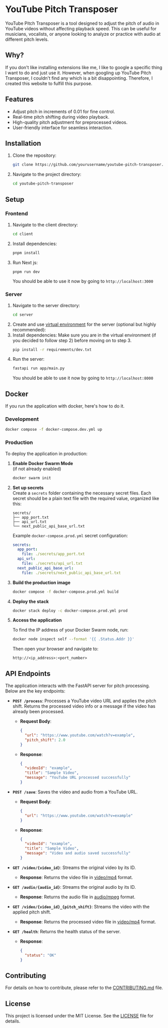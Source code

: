 # YouTube Pitch Transposer

YouTube Pitch Transposer is a tool designed to adjust the pitch of audio in YouTube videos without affecting playback speed. This can be useful for musicians, vocalists, or anyone looking to analyze or practice with audio at different pitch levels.

## Why?

If you don't like installing extensions like me, I like to google a specific thing I want to do and just use it.
However, when googling up YouTube Pitch Transposer, I couldn't find any which is a bit disappointing.
Therefore, I created this website to fulfill this purpose.

## Features

- Adjust pitch in increments of 0.01 for fine control.
- Real-time pitch shifting during video playback.
- High-quality pitch adjustment for preprocessed videos.
- User-friendly interface for seamless interaction.

## Installation

1. Clone the repository:
   ```bash
   git clone https://github.com/yourusername/youtube-pitch-transposer.git
   ```
2. Navigate to the project directory:
   ```bash
   cd youtube-pitch-transposer
   ```

## Setup

### Frontend

1. Navigate to the client directory:
   ```bash
   cd client
   ```
2. Install dependencies:
   ```bash
   pnpm install
   ```
3. Run Next js:
   ```bash
   pnpm run dev
   ```
   You should be able to use it now by going to `http://localhost:3000`

### Server

1. Navigate to the server directory:
   ```bash
   cd server
   ```
2. Create and use [virtual environment](https://docs.python.org/3/tutorial/venv.html) for the server (optional but highly recommended):
3. Install dependencies:
   Make sure you are in the virtual environment (if you decided to follow step 2) before moving on to step 3.
   ```bash
   pip install -r requirements/dev.txt
   ```
4. Run the server:
   ```bash
   fastapi run app/main.py
   ```
   You should be able to use it now by going to `http://localhost:8000`

## Docker

If you run the application with docker, here's how to do it.

### Development

```bash
docker compose -f docker-compose.dev.yml up
```

### Production

To deploy the application in production:

1. **Enable Docker Swarm Mode**  
   (if not already enabled)

   ```bash
   docker swarm init
   ```

2. **Set up secrets**  
   Create a `secrets` folder containing the necessary secret files. Each secret should be a plain text file with the required value, organized like this:

   ```
   secrets/
   ├── app_port.txt
   ├── api_url.txt
   └── next_public_api_base_url.txt
   ```

   Example `docker-compose.prod.yml` secret configuration:

   ```yaml
   secrets:
     app_port:
       file: ./secrets/app_port.txt
     api_url:
       file: ./secrets/api_url.txt
     next_public_api_base_url:
       file: ./secrets/next_public_api_base_url.txt
   ```

3. **Build the production image**

   ```bash
   docker compose -f docker-compose.prod.yml build
   ```

4. **Deploy the stack**

   ```bash
   docker stack deploy -c docker-compose.prod.yml prod
   ```

5. **Access the application**

   To find the IP address of your Docker Swarm node, run:

   ```bash
   docker node inspect self --format '{{ .Status.Addr }}'
   ```

   Then open your browser and navigate to:

   ```
   http://<ip_address>:<port_number>
   ```

## API Endpoints

The application interacts with the FastAPI server for pitch processing. Below are the key endpoints:

- **`POST /process`**: Processes a YouTube video URL and applies the pitch shift. Returns the processed video info or a message if the video has already been processed.

  - **Request Body**:
    ```json
    {
      "url": "https://www.youtube.com/watch?v=example",
      "pitch_shift": 2.0
    }
    ```
  - **Response**:
    ```json
    {
      "videoId": "example",
      "title": "Sample Video",
      "message": "YouTube URL processed successfully"
    }
    ```

- **`POST /save`**: Saves the video and audio from a YouTube URL.

  - **Request Body**:
    ```json
    {
      "url": "https://www.youtube.com/watch?v=example"
    }
    ```
  - **Response**:
    ```json
    {
      "videoId": "example",
      "title": "Sample Video",
      "message": "Video and audio saved successfully"
    }
    ```

- **`GET /video/{video_id}`**: Streams the original video by its ID.

  - **Response**: Returns the video file in [video/mp4](http://_vscodecontentref_/0) format.

- **`GET /audio/{audio_id}`**: Streams the original audio by its ID.

  - **Response**: Returns the audio file in [audio/mpeg](http://_vscodecontentref_/1) format.

- **`GET /video/{video_id}_{pitch_shift}`**: Streams the video with the applied pitch shift.

  - **Response**: Returns the processed video file in [video/mp4](http://_vscodecontentref_/2) format.

- **`GET /health`**: Returns the health status of the server.

  - **Response**:
    ```json
    {
      "status": "OK"
    }
    ```

## Contributing

For details on how to contribute, please refer to the [CONTRIBUTING.md](CONTRIBUTING.md) file.

## License

This project is licensed under the MIT License. See the [LICENSE](LICENSE) file for details.
